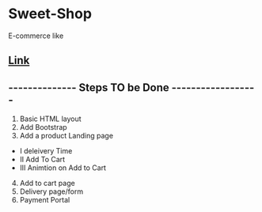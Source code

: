 # Sweet-Shop
E-commerce like

## <a href = 'spkm2808.github.io/Sweet-Shop' target = '_blank'>Link</a>

## -------------- Steps TO be Done ------------------
1. Basic HTML layout
2. Add Bootstrap 
3. Add a product Landing page
  - I   deleivery Time
  - II  Add To Cart
  - III Animtion on Add to Cart
4. Add to cart page
5. Delivery page/form
6. Payment Portal
